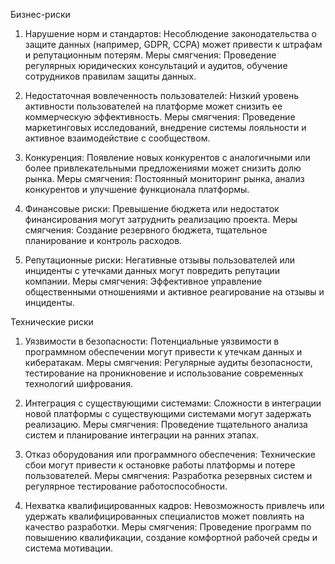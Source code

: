 Бизнес-риски

1. Нарушение норм и стандартов:
Несоблюдение законодательства о защите данных (например, GDPR, CCPA) может привести к штрафам и репутационным потерям.
Меры смягчения: Проведение регулярных юридических консультаций и аудитов, обучение сотрудников правилам защиты данных.

2. Недостаточная вовлеченность пользователей:
Низкий уровень активности пользователей на платформе может снизить ее коммерческую эффективность.
Меры смягчения: Проведение маркетинговых исследований, внедрение системы лояльности и активное взаимодействие с сообществом.

3. Конкуренция:
Появление новых конкурентов с аналогичными или более привлекательными предложениями может снизить долю рынка.
Меры смягчения: Постоянный мониторинг рынка, анализ конкурентов и улучшение функционала платформы.

4. Финансовые риски:
Превышение бюджета или недостаток финансирования могут затруднить реализацию проекта.
Меры смягчения: Создание резервного бюджета, тщательное планирование и контроль расходов.

5. Репутационные риски:
Негативные отзывы пользователей или инциденты с утечками данных могут повредить репутации компании.
Меры смягчения: Эффективное управление общественными отношениями и активное реагирование на отзывы и инциденты.


Технические риски

1. Уязвимости в безопасности:
Потенциальные уязвимости в программном обеспечении могут привести к утечкам данных и кибератакам.
Меры смягчения: Регулярные аудиты безопасности, тестирование на проникновение и использование современных технологий шифрования.

2. Интеграция с существующими системами:
Сложности в интеграции новой платформы с существующими системами могут задержать реализацию.
Меры смягчения: Проведение тщательного анализа систем и планирование интеграции на ранних этапах.

3. Отказ оборудования или программного обеспечения:
Технические сбои могут привести к остановке работы платформы и потере пользователей.
Меры смягчения: Разработка резервных систем и регулярное тестирование работоспособности.

4. Нехватка квалифицированных кадров:
Невозможность привлечь или удержать квалифицированных специалистов может повлиять на качество разработки.
Меры смягчения: Проведение программ по повышению квалификации, создание комфортной рабочей среды и система мотивации.

